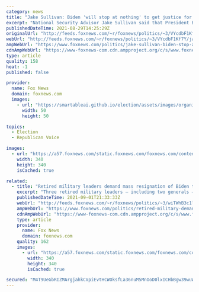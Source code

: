 ```yaml
---
category: news
title: "Jake Sullivan: Biden 'will stop at nothing' to get justice for fallen service members after ISIS-K attack"
excerpt: "National Security Advisor Jake Sullivan said that President Biden will ensure that the U.S. exacts retribution against the terror group known as ISIS-K following a deadly suicide bombing at Afghanistan's Hamid Karzai International Airport in Kabul, while noting that there remains a risk of more attacks."
publishedDateTime: 2021-08-29T14:25:29Z
originalUrl: "http://feeds.foxnews.com/~r/foxnews/politics/~3/VYcdbF1Kf7Y/jake-sullivan-biden-stop-at-nothing-isis-k-kabul-afghanistan-airport-attack"
webUrl: "http://feeds.foxnews.com/~r/foxnews/politics/~3/VYcdbF1Kf7Y/jake-sullivan-biden-stop-at-nothing-isis-k-kabul-afghanistan-airport-attack"
ampWebUrl: "https://www.foxnews.com/politics/jake-sullivan-biden-stop-at-nothing-isis-k-kabul-afghanistan-airport-attack.amp"
cdnAmpWebUrl: "https://www-foxnews-com.cdn.ampproject.org/c/s/www.foxnews.com/politics/jake-sullivan-biden-stop-at-nothing-isis-k-kabul-afghanistan-airport-attack.amp"
type: article
quality: 158
heat: -1
published: false

provider:
  name: Fox News
  domain: foxnews.com
  images:
    - url: "https://smartableai.github.io/election/assets/images/organizations/foxnews.com-50x50.jpg"
      width: 50
      height: 50

topics:
  - Election
  - Republican Voice

images:
  - url: "https://a57.foxnews.com/static.foxnews.com/foxnews.com/content/uploads/2021/03/340/340/RonnBlitzerHeadshot.jpg?ve=1&tl=1"
    width: 340
    height: 340
    isCached: true

related:
  - title: "Retired military leaders demand mass resignation of Biden team: Milley, Austin, Blinken, Sullivan"
    excerpt: "Three retired military leaders – including two generals – have called for the resignations of President Biden's top military and diplomatic officials, including Chairman of the Joint Chiefs of Staff Mark Milley, Secretary of Defense Lloyd Austin, Secretary of State Anthony Blinken, and national security"
    publishedDateTime: 2021-09-01T21:33:33Z
    webUrl: "http://feeds.foxnews.com/~r/foxnews/politics/~3/wiTWhB3c1lM/retired-military-demand-resignation-biden-team"
    ampWebUrl: "https://www.foxnews.com/politics/retired-military-demand-resignation-biden-team.amp"
    cdnAmpWebUrl: "https://www-foxnews-com.cdn.ampproject.org/c/s/www.foxnews.com/politics/retired-military-demand-resignation-biden-team.amp"
    type: article
    provider:
      name: Fox News
      domain: foxnews.com
    quality: 162
    images:
      - url: "https://a57.foxnews.com/static.foxnews.com/foxnews.com/content/uploads/2021/08/340/340/Tyler-ONeil-Headshot.jpg?ve=1&tl=1"
        width: 340
        height: 340
        isCached: true

secured: "M4T9UeGbRIZMArgjahkCVpiEvtHCWOksfLa36nuM5MnOoD0lxICHbBgw39wuWgwn8BDSKylrLS7ZBGb2HXIY0tYzuK6Sz3BMosQvZkd8HdnSeF7vnVm7ECzQOeXWkGcmrtHsm65f5bmx349ftSKoIWvs0AQIRnvNgRLe0JFCCJqV0MxnMLOg0R7b3fvhUW+3l1+USt51yhYITTDUUjSOoAuk78Lv9Y4PAXR0joGnAcRffwOdeukZ96+vMN7Zye1ZbqW+LjEknLnSAqngYJJUMb41B9WiJrCxItVfCynTqYubl5tByYOzUHbNRnTS1t7hS94zqov9Pkk+VCZjU8ctrJyz+5CsD90X/gV8ch3Sj0Q=;wLfVenbYLvyD51Hx/rZtMQ=="
---
```


